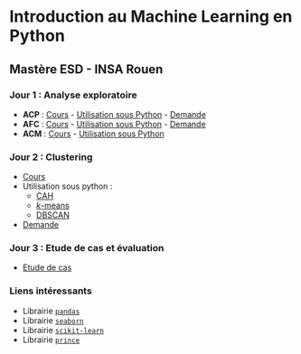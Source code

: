 # Introduction au Machine Learning en Python

## Mastère ESD - INSA Rouen

### Jour 1 : Analyse exploratoire

- **ACP** : [Cours](acp-cours.html) - [Utilisation sous Python](acp-python.slides.html) - [Demande](acp-demande.html)
- **AFC** : [Cours](afc-cours.html) - [Utilisation sous Python](afc-python.slides.html) - [Demande](afc-demande.html)
- **ACM** : [Cours](acm-cours.html) - [Utilisation sous Python](acm-python.slides.html)

### Jour 2 : Clustering

- [Cours](classif-cours.html)
- Utilisation sous python : 
    - [CAH](cah-python.slides.html) 
    - [*k*-means](kmeans-python.slides.html) 
    - [DBSCAN](dbscan-python.slides.html)
- [Demande](classif-demande.html)

### Jour 3 : Etude de cas et évaluation

- [Etude de cas](etude-de-cas-pendigits.html)

<!--
- [Sujet TP noté](tp-note.html)
-->

### Liens intéressants 

- Librairie [`pandas`](https://pandas.pydata.org/)
- Librairie [`seaborn`](https://seaborn.pydata.org/)
- Librairie [`scikit-learn`](https://scikit-learn.org/) 
- Librairie [`prince`](https://github.com/MaxHalford/prince)


<!--
Pour création slide jupyter : cf https://medium.com/@mjspeck/presenting-code-using-jupyter-notebook-slides-a8a3c3b59d67
jupyter nbconvert fichier.ipynb --to slides --post serve
-->
